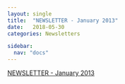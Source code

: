 ```yaml
---
layout: single
title:  "NEWSLETTER - January 2013"
date:   2018-05-30
categories: Newsletters

sidebar:
  nav: "docs"
---
```


[NEWSLETTER -  January 2013]({{site.baseurl}}/assets/files/BSPR_Newsletter-Jan_2013.pdf)
